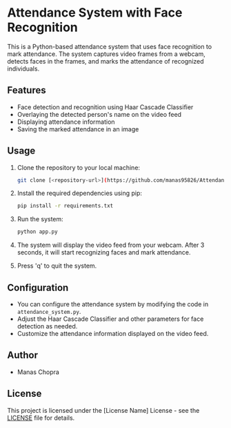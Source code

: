 # Attendance System with Face Recognition

This is a Python-based attendance system that uses face recognition to mark attendance. The system captures video frames from a webcam, detects faces in the frames, and marks the attendance of recognized individuals.

## Features

- Face detection and recognition using Haar Cascade Classifier
- Overlaying the detected person's name on the video feed
- Displaying attendance information
- Saving the marked attendance in an image

## Usage

1. Clone the repository to your local machine:

    ```bash
    git clone [<repository-url>](https://github.com/manas95826/Attendance_system)
    ```

2. Install the required dependencies using pip:

    ```bash
    pip install -r requirements.txt
    ```

3. Run the system:

    ```bash
    python app.py
    ```

4. The system will display the video feed from your webcam. After 3 seconds, it will start recognizing faces and mark attendance.

5. Press 'q' to quit the system.

## Configuration

- You can configure the attendance system by modifying the code in `attendance_system.py`.
- Adjust the Haar Cascade Classifier and other parameters for face detection as needed.
- Customize the attendance information displayed on the video feed.

## Author

- Manas Chopra

## License

This project is licensed under the [License Name] License - see the [LICENSE](LICENSE) file for details.
